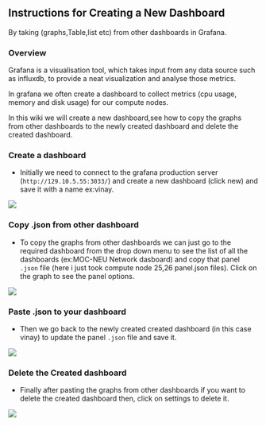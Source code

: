 ## Instructions for Creating a New Dashboard 
By taking (graphs,Table,list etc) from other dashboards in Grafana.

### Overview
Grafana is a visualisation tool, which takes input from any data source such as influxdb, 
to provide a neat visualization and analyse those metrics. 

In grafana we often create a dashboard to collect metrics (cpu usage, memory and disk usage) for our compute nodes. 

In this wiki we will create a new dashboard,see how to copy the graphs from other dashboards 
to the newly created dashboard and delete the created dashboard. 

### Create a dashboard
 -  Initially we need to connect to the grafana production server (`http://129.10.5.55:3033/`) 
 and create a new dashboard (click new) and save it with a name ex:vinay.  

![](https://dl.dropboxusercontent.com/u/6646746/newdashboard.png)

### Copy .json from other dashboard
 -  To copy the graphs from other dashboards we can just go to the required dashboard from the drop down menu 
 to see the list of all the dashboards (ex:MOC-NEU Network dasboard) and copy that panel `.json` file 
 (here i just took compute node 25,26 panel.json files). Click on the graph to see the panel options.

![](https://dl.dropboxusercontent.com/u/6646746/graphfromotherdashboard.png)

### Paste .json to your dashboard
 -  Then we go back to the newly created created dashboard (in this case vinay) 
 to update the panel `.json` file and save it.

![](https://dl.dropboxusercontent.com/u/6646746/copyfiletoyourdashboard.png)

### Delete the Created dashboard
 -  Finally after pasting the graphs from other dashboards if you want to delete the created dashboard then, 
 click on settings to delete it.

![](https://dl.dropboxusercontent.com/u/6646746/deletethedashboard.png)
